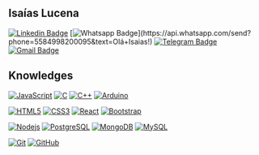 ## Isaías Lucena

[![Linkedin Badge](https://img.shields.io/badge/-LinkedIn-blue?style=flat-square&logo=Linkedin&logoColor=white&link=https://www.linkedin.com/in/isa%C3%ADas-lucena-03a198190/)](https://www.linkedin.com/in/isa%C3%ADas-lucena-03a198190/)
[![Whatsapp Badge](https://img.shields.io/badge/-Whatsapp-4CA143?style=flat-square&labelColor=4CA143&logo=whatsapp&logoColor=white&link=https://api.whatsapp.com/send?phone=5584998200095&text=Olá+Isaías!)](https://api.whatsapp.com/send?phone=5584998200095&text=Olá+Isaias!)
[![Telegram Badge](https://img.shields.io/badge/-Telegram-1ca0f1?style=flat-square&labelColor=1ca0f1&logo=telegram&logoColor=white&link=https://t.me/isaiasluc)](https://t.me/isaiasluc)
[![Gmail Badge](https://img.shields.io/badge/-Gmail-c14438?style=flat-square&logo=Gmail&logoColor=white&link=mailto:isaiiaslucena@gmail.com)](mailto:isaiiaslucena@gmail.com)

## Knowledges

[![JavaScript](https://img.shields.io/badge/-JavaScript-black?style=flat-square&logo=javascript&link=https://github.com/isaiasluc/)](https://github.com/isaiasluc/)
[![C](https://img.shields.io/badge/-A8B9CC?style=flat-square&logo=c&logoColor=white&link=https://github.com/isaiasluc/)](https://github.com/isaiasluc/)
[![C++](https://img.shields.io/badge/-C++-00599C?style=flat-square&logo=c++&link=https://github.com/isaiasluc/)](https://github.com/isaiasluc/)
[![Arduino](https://img.shields.io/badge/-Arduino-black?style=flat-square&logo=Arduino&link=https://github.com/isaiasluc/)](https://github.com/isaiasluc/)

[![HTML5](https://img.shields.io/badge/-HTML5-E34F26?style=flat-square&logo=html5&logoColor=white&link=https://github.com/isaiasluc/)](https://github.com/isaiasluc/)
[![CSS3](https://img.shields.io/badge/-CSS3-1572B6?style=flat-square&logo=css3&link=https://github.com/isaiasluc/)](https://github.com/isaiasluc/)
[![React](https://img.shields.io/badge/-React-black?style=flat-square&logo=react&link=https://github.com/isaiasluc/)](https://github.com/isaiasluc/)
[![Bootstrap](https://img.shields.io/badge/-Bootstrap-563D7C?style=flat-square&logo=bootstrap&link=https://github.com/isaiasluc/)](https://github.com/isaiasluc/)

[![Nodejs](https://img.shields.io/badge/-Nodejs-black?style=flat-square&logo=Node.js&link=https://github.com/isaiasluc/)](https://github.com/isaiasluc/)
[![PostgreSQL](https://img.shields.io/badge/-PostgreSQL-336791?style=flat-square&logo=postgresql&link=https://github.com/isaiasluc/)](https://github.com/isaiasluc/)
[![MongoDB](https://img.shields.io/badge/-MongoDB-black?style=flat-square&logo=mongodb&link=https://github.com/isaiasluc/)](https://github.com/isaiasluc/)
[![MySQL](https://img.shields.io/badge/-MySQL-black?style=flat-square&logo=mysql&logoColor=white&link=https://github.com/isaiasluc/)](https://github.com/isaiasluc/)

[![Git](https://img.shields.io/badge/-Git-black?style=flat-square&logo=git&link=https://github.com/isaiasluc/)](https://github.com/isaiasluc/)
[![GitHub](https://img.shields.io/badge/-GitHub-181717?style=flat-square&logo=github&link=https://github.com/isaiasluc/)](https://github.com/isaiasluc/)
